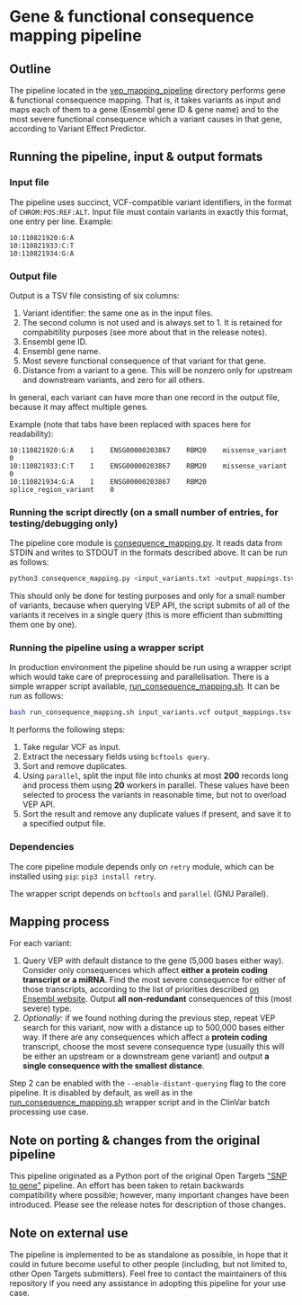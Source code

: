 # Gene & functional consequence mapping pipeline

## Outline

The pipeline located in the [vep_mapping_pipeline](/vep_mapping_pipeline) directory performs gene & functional consequence mapping. That is, it takes variants as input and maps each of them to a gene (Ensembl gene ID & gene name) and to the most severe functional consequence which a variant causes in that gene, according to Variant Effect Predictor.

## Running the pipeline, input & output formats

### Input file
The pipeline uses succinct, VCF-compatible variant identifiers, in the format of `CHROM:POS:REF:ALT`. Input file must contain variants in exactly this format, one entry per line. Example:
```
10:110821920:G:A
10:110821933:C:T
10:110821934:G:A
```

### Output file
Output is a TSV file consisting of six columns:
1. Variant identifier: the same one as in the input files.
2. The second column is not used and is always set to 1. It is retained for compabitility purposes (see more about that in the release notes).
3. Ensembl gene ID.
4. Ensembl gene name.
5. Most severe functional consequence of that variant for that gene.
6. Distance from a variant to a gene. This will be nonzero only for upstream and downstream variants, and zero for all others.

In general, each variant can have more than one record in the output file, because it may affect multiple genes.

Example (note that tabs have been replaced with spaces here for readability):
```
10:110821920:G:A    1    ENSG00000203867    RBM20    missense_variant         0
10:110821933:C:T    1    ENSG00000203867    RBM20    missense_variant         0
10:110821934:G:A    1    ENSG00000203867    RBM20    splice_region_variant    0
```

### Running the script directly (on a small number of entries, for testing/debugging only)
The pipeline core module is [consequence_mapping.py](/vep_mapping_pipeline/consequence_mapping.py). It reads data from STDIN and writes to STDOUT in the formats described above. It can be run as follows:
```bash
python3 consequence_mapping.py <input_variants.txt >output_mappings.tsv
```

This should only be done for testing purposes and only for a small number of variants, because when querying VEP API, the script submits of all of the variants it receives in a single query (this is more efficient than submitting them one by one).

### Running the pipeline using a wrapper script
In production environment the pipeline should be run using a wrapper script which would take care of preprocessing and parallelisation. There is a simple wrapper script available, [run_consequence_mapping.sh](/vep_mapping_pipeline/run_consequence_mapping.sh). It can be run as follows:
```bash
bash run_consequence_mapping.sh input_variants.vcf output_mappings.tsv
``` 

It performs the following steps:
1. Take regular VCF as input.
1. Extract the necessary fields using `bcftools query`.
1. Sort and remove duplicates.
1. Using `parallel`, split the input file into chunks at most **200** records long and process them using **20** workers in parallel. These values have been selected to process the variants in reasonable time, but not to overload VEP API.
1. Sort the result and remove any duplicate values if present, and save it to a specified output file. 

### Dependencies
The core pipeline module depends only on `retry` module, which can be installed using `pip`: `pip3 install retry`.

The wrapper script depends on `bcftools` and `parallel` (GNU Parallel).

## Mapping process
For each variant:
1. Query VEP with default distance to the gene (5,000 bases either way). Consider only consequences which affect **either a protein coding transcript or a miRNA**. Find the most severe consequence for either of those transcripts, according to the list of priorities described [on Ensembl website](https://www.ensembl.org/info/genome/variation/prediction/predicted_data.html). Output **all non-redundant** consequences of this (most severe) type.
2. *Optionally:* if we found nothing during the previous step, repeat VEP search for this variant, now with a distance up to 500,000 bases either way. If there are any consequences which affect a **protein coding** transcript, choose the most severe consequence type (usually this will be either an upstream or a downstream gene variant) and output **a single consequence with the smallest distance**.

Step 2 can be enabled with the `--enable-distant-querying` flag to the core pipeline. It is disabled by default, as well as in the [run_consequence_mapping.sh](/vep_mapping_pipeline/run_consequence_mapping.sh) wrapper script and in the ClinVar batch processing use case. 

## Note on porting & changes from the original pipeline
This pipeline originated as a Python port of the original Open Targets ["SNP to gene"](https://github.com/opentargets/snp_to_gene) pipeline. An effort has been taken to retain backwards compatibility where possible; however, many important changes have been introduced. Please see the release notes for description of those changes.

## Note on external use
The pipeline is implemented to be as standalone as possible, in hope that it could in future become useful to other people (including, but not limited to, other Open Targets submitters). Feel free to contact the maintainers of this repository if you need any assistance in adopting this pipeline for your use case.
